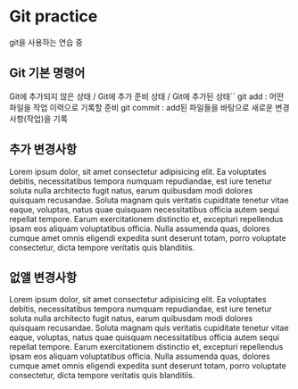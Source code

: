 # Git practice

git을 사용하는 연습 중

## Git 기본 명령어
Git에 추가되지 않은 상태 / Git에 추가 준비 상태 / Git에 추가된 상태``
git add : 어떤 파일을 작업 이력으로 기록할 준비
git commit : add된 파일들을 바탕으로 새로운 변경사항(작업)을 기록

## 추가 변경사항

Lorem ipsum dolor, sit amet consectetur adipisicing elit. Ea voluptates debitis, necessitatibus tempora numquam repudiandae, est iure tenetur soluta nulla architecto fugit natus, earum quibusdam modi dolores quisquam recusandae. Soluta magnam quis veritatis cupiditate tenetur vitae eaque, voluptas, natus quae quisquam necessitatibus officia autem sequi repellat tempore. Earum exercitationem distinctio et, excepturi repellendus ipsam eos aliquam voluptatibus officia. Nulla assumenda quas, dolores cumque amet omnis eligendi expedita sunt deserunt totam, porro voluptate consectetur, dicta tempore veritatis quis blanditiis.


## 없앨 변경사항

Lorem ipsum dolor, sit amet consectetur adipisicing elit. Ea voluptates debitis, necessitatibus tempora numquam repudiandae, est iure tenetur soluta nulla architecto fugit natus, earum quibusdam modi dolores quisquam recusandae. Soluta magnam quis veritatis cupiditate tenetur vitae eaque, voluptas, natus quae quisquam necessitatibus officia autem sequi repellat tempore. Earum exercitationem distinctio et, excepturi repellendus ipsam eos aliquam voluptatibus officia. Nulla assumenda quas, dolores cumque amet omnis eligendi expedita sunt deserunt totam, porro voluptate consectetur, dicta tempore veritatis quis blanditiis. 